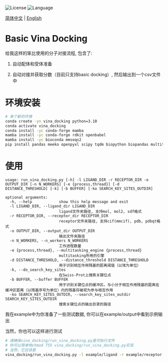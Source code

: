 ![License](https://img.shields.io/badge/license-MIT-yellowgreen)  ![Language](https://img.shields.io/badge/language-python-blue)

<a href="./readme.chs.md">简体中文</a> | <a href="./readme.md">English</a>

# Basic Vina Docking
给我这样的笨比使用的分子对接流程, 包含了:

1. 自动配体和受体准备

2. 自动对接并获取分数（目前只支持basic docking）, 然后输出到一个csv文件中

# 环境安装
```bash
# 来个新的环境
conda create -yn vina_docking python=3.10
conda activate vina_docking
conda install -yc conda-forge mamba
mamba install -yc conda-forge rdkit openbabel
mamba install -yc bioconda mmseqs2
pip install pandas meeko openpyxl scipy tqdm biopython biopandas multitasking retry lxml
```

# 使用
```
usage: run_vina_docking.py [-h] -l LIGAND_DIR -r RECEPTOR_DIR -o OUTPUT_DIR [-n N_WORKERS] [-e {process,thread}] [-d DISTANCE_THRESHOLD] [-k] [-b BUFFER] [-ko SEARCH_KEY_SITES_OUTDIR]

optional arguments:
  -h, --help            show this help message and exit
  -l LIGAND_DIR, --ligand_dir LIGAND_DIR
                        ligand文件夹路径, 支持mol, mol2, sdf格式
  -r RECEPTOR_DIR, --receptor_dir RECEPTOR_DIR
                        receptor文件夹路径, 支持cif(mmcif), pdb, pdbqt格式
  -o OUTPUT_DIR, --output_dir OUTPUT_DIR
                        输出文件夹路径
  -n N_WORKERS, --n_workers N_WORKERS
                        工作进程数量
  -e {process,thread}, --multitasking_engine {process,thread}
                        multitasking所用的引擎
  -d DISTANCE_THRESHOLD, --distance_threshold DISTANCE_THRESHOLD
                        用于识别相互作用残基的距离阈值（以埃为单位）
  -k, --do_search_key_sites
                        在Swiss-Prot上搜索关键位点
  -b BUFFER, --buffer BUFFER
                        用于识别关键位点的缓冲区。与小分子相互作用残基的距离在缓冲区距离（以残基序号为单位）内的残基将被视为参与相互作用
  -ko SEARCH_KEY_SITES_OUTDIR, --search_key_sites_outdir SEARCH_KEY_SITES_OUTDIR
                        搜索关键位点的输出目录的路径
```

我在example中为你准备了一些测试数据, 你可以在example/output中看到示例输出

当然，你也可以这样进行测试

```bash
# 请确保vina_docking/run_vina_docking.py是可执行文件
# 你可以简单地chmod 755 vina_docking/run_vina_docking.py实现
# 当然，它应该是
vina_docking/run_vina_docking.py -l example/ligand -r example/receptor -o example/output
```
